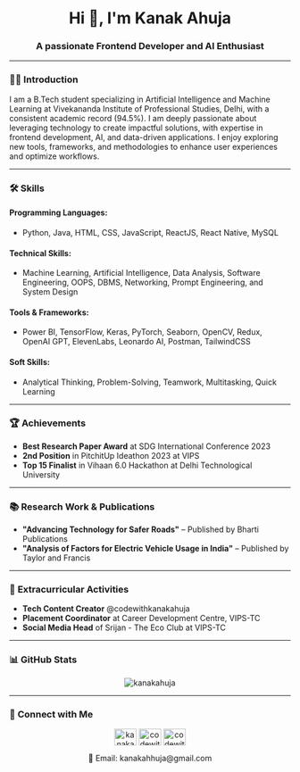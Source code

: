<h1 align="center">Hi 👋, I'm Kanak Ahuja</h1>
<h3 align="center">A passionate Frontend Developer and AI Enthusiast</h3>

---

### 👩‍💻 **Introduction**  
I am a B.Tech student specializing in Artificial Intelligence and Machine Learning at Vivekananda Institute of Professional Studies, Delhi, with a consistent academic record (94.5%). I am deeply passionate about leveraging technology to create impactful solutions, with expertise in frontend development, AI, and data-driven applications. I enjoy exploring new tools, frameworks, and methodologies to enhance user experiences and optimize workflows.

---

### 🛠️ **Skills**  

#### **Programming Languages:**  
- Python, Java, HTML, CSS, JavaScript, ReactJS, React Native, MySQL  

#### **Technical Skills:**  
- Machine Learning, Artificial Intelligence, Data Analysis, Software Engineering, OOPS, DBMS, Networking, Prompt Engineering, and System Design  

#### **Tools & Frameworks:**  
- Power BI, TensorFlow, Keras, PyTorch, Seaborn, OpenCV, Redux, OpenAI GPT, ElevenLabs, Leonardo AI, Postman, TailwindCSS  

#### **Soft Skills:**  
- Analytical Thinking, Problem-Solving, Teamwork, Multitasking, Quick Learning  

---

### 🏆 **Achievements**  
- **Best Research Paper Award** at SDG International Conference 2023  
- **2nd Position** in PitchitUp Ideathon 2023 at VIPS  
- **Top 15 Finalist** in Vihaan 6.0 Hackathon at Delhi Technological University  

---

### 📚 **Research Work & Publications**  
- **"Advancing Technology for Safer Roads"** – Published by Bharti Publications  
- **"Analysis of Factors for Electric Vehicle Usage in India"** – Published by Taylor and Francis  

---



### 🌟 **Extracurricular Activities**  
- **Tech Content Creator** @codewithkanakahuja  
- **Placement Coordinator** at Career Development Centre, VIPS-TC  
- **Social Media Head** of Srijan - The Eco Club at VIPS-TC  

---

### 📊 **GitHub Stats**  
<p align="center"><img align="center" src="https://github-readme-stats.vercel.app/api/top-langs?username=kanakahuja&show_icons=true&locale=en&layout=compact" alt="kanakahuja" /></p>

---

### 🤝 **Connect with Me**  
<p align="center">
<a href="https://linkedin.com/in/kanakahuja" target="blank"><img align="center" src="https://raw.githubusercontent.com/rahuldkjain/github-profile-readme-generator/master/src/images/icons/Social/linked-in-alt.svg" alt="kanakahuja" height="30" width="40" /></a>
<a href="https://instagram.com/codewithkanakahuja" target="blank"><img align="center" src="https://raw.githubusercontent.com/rahuldkjain/github-profile-readme-generator/master/src/images/icons/Social/instagram.svg" alt="codewithkanakahuja" height="30" width="40" /></a>
<a href="https://www.youtube.com/@codewithkanakahuja" target="blank"><img align="center" src="https://raw.githubusercontent.com/rahuldkjain/github-profile-readme-generator/master/src/images/icons/Social/youtube.svg" alt="codewithkanakahuja" height="30" width="40" /></a>
</p>
<p align="center"> 📧 Email: kanakahhuja@gmail.com </p>

